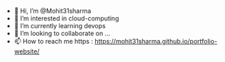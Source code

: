 - 👋 Hi, I’m @Mohit31sharma
- 👀 I’m interested in cloud-computing 
- 🌱 I’m currently learning devops 
- 💞️ I’m looking to collaborate on ...
- 📫 How to reach me https : https://mohit31sharma.github.io/portfolio-website/ 
<!---
Mohit31sharma/Mohit31sharma is a ✨ special ✨ repository because its `README.md` (this file) appears on your GitHub profile.
You can click the Preview link to take a look at your changes.
--->
